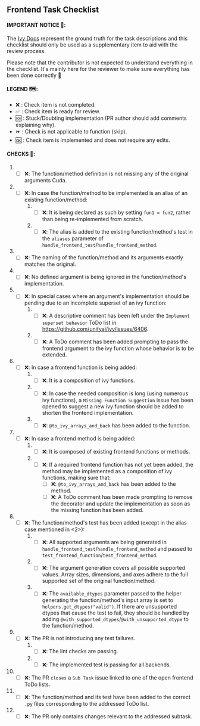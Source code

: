 
## Frontend Task Checklist
#### IMPORTANT NOTICE 🚨:
The [Ivy Docs](https://unify.ai/docs/ivy/) represent the ground truth for the task descriptions and this checklist should only be used as a supplementary item to aid with the review process.

Please note that the contributor is not expected to understand everything in the checklist. It's mainly here for the reviewer to make sure everything has been done correctly 🙂

#### LEGEND 🗺:
- ❌ :  Check item is not completed.
- ✅ :  Check item is ready for review.
- 🆘 :  Stuck/Doubting implementation (PR author should add comments explaining why).
- ⏩ :  Check is not applicable to function (skip).
- 🆗 :  Check item is implemented and does not require any edits.

#### CHECKS 📑:
1. - [ ] ❌: The function/method definition is not missing any of the original arguments Cuda.
2. - [ ] ❌: In case the function/method to be implemented is an alias of an existing function/method:
       1. - [ ] ❌: It is being declared as such by setting `fun1 = fun2`, rather than being re-implemented from scratch.
       2. - [ ] ❌: The alias is added to the existing function/method's test in the `aliases` parameter of `handle_frontend_test`/`handle_frontend_method`.
3. - [ ] ❌: The naming of the function/method and its arguments exactly matches the original.
4. - [ ] ❌: No defined argument is being ignored in the function/method's implementation.
5. - [ ] ❌: In special cases where an argument's implementation should be pending due to an incomplete superset of an ivy function:
       1. - [ ] ❌: A descriptive comment has been left under the `Implement superset behavior` ToDo list in https://github.com/unifyai/ivy/issues/6406.
       2. - [ ] ❌: A ToDo comment has been added prompting to pass the frontend argument to the ivy function whose behavior is to be extended.
6. - [ ] ❌: In case a frontend function is being added:
       1. - [ ] ❌: It is a composition of ivy functions.
       2. - [ ] ❌: In case the needed composition is long (using numerous ivy functions), a `Missing Function Suggestion` issue has been opened to suggest a new ivy function should be added to shorten the frontend implementation.
       3. - [ ] ❌: `@to_ivy_arrays_and_back` has been added to the function.
7. - [ ] ❌: In case a frontend method is being added:
       1. - [ ] ❌: It is composed of existing frontend functions or methods.
       2. - [ ] ❌: If a required frontend function has not yet been added, the method may be implemented as a composition of ivy functions, making sure that:
              - [ ] ❌: `@to_ivy_arrays_and_back` has been added to the method.
              - [ ] ❌: A ToDo comment has been made prompting to remove the decorator and update the implementation as soon as the missing function has been added.
8. - [ ] ❌: The function/method's test has been added (except in the alias case mentioned in <2>):
       1. - [ ] ❌: All supported arguments are being generated in `handle_frontend_test`/`handle_frontend_method` and passed to `test_frontend_function`/`test_frontend_method`.
       2. - [ ] ❌: The argument generation covers all possible supported values. Array sizes, dimensions, and axes adhere to the full supported set of the original function/method.
       3. - [ ] ❌: The `available_dtypes` parameter passed to the helper generating the function/method's input array is set to `helpers.get_dtypes("valid")`. If there are unsupported dtypes that cause the test to fail, they should be handled by adding `@with_supported_dtypes`/`@with_unsupported_dtype` to the function/method.
9. - [ ] ❌: The PR is not introducing any test failures.
       1. - [ ] ❌: The lint checks are passing.
       2. - [ ] ❌: The implemented test is passing for all backends.
10. - [ ] ❌: The PR `closes` a `Sub Task` issue linked to one of the open frontend ToDo lists.
11. - [ ] ❌: The function/method and its test have been added to the correct `.py` files corresponding to the addressed ToDo list.
12. - [ ] ❌: The PR only contains changes relevant to the addressed subtask.
